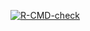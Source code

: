 <!-- badges: start -->
  [![R-CMD-check](https://github.com/Hammu144/lab05/actions/workflows/R-CMD-check.yaml/badge.svg)](https://github.com/Hammu144/lab05/actions/workflows/R-CMD-check.yaml)
  <!-- badges: end -->
